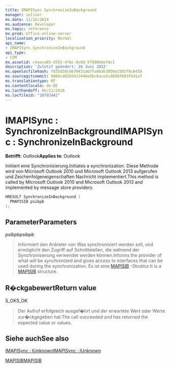 ```yaml
---
title: IMAPISync SynchronizeInBackground
manager: soliver
ms.date: 11/16/2014
ms.audience: Developer
ms.topic: reference
ms.prod: office-online-server
localization_priority: Normal
api_name:
- IMAPISync.SynchronizeInBackground
api_type:
- COM
ms.assetid: c4aaca65-d553-476c-8c6d-5f880b6efdc1
description: 'Zuletzt geändert: 26 Juni 2012'
ms.openlocfilehash: fd35d38cbb70431ab7fadbab3850a1585f9c6459
ms.sourcegitcommit: 9d60cd82b5413446e5bc8ace2cd689f683fb41a7
ms.translationtype: MT
ms.contentlocale: de-DE
ms.lasthandoff: 06/11/2018
ms.locfileid: "19792442"
---
```

# <a name="imapisync--synchronizeinbackground"></a><span data-ttu-id="734bf-103">IMAPISync : SynchronizeInBackground</span><span class="sxs-lookup"><span data-stu-id="734bf-103">IMAPISync : SynchronizeInBackground</span></span>

 
  
<span data-ttu-id="734bf-104">**Betrifft**: Outlook</span><span class="sxs-lookup"><span data-stu-id="734bf-104">**Applies to**: Outlook</span></span> 
  
 <span data-ttu-id="734bf-105">Initiiert eine Synchronisierung.</span><span class="sxs-lookup"><span data-stu-id="734bf-105">Initiates a synchronization.</span></span> <span data-ttu-id="734bf-106">Diese Methode wird von Microsoft Outlook 2010 und Microsoft Outlook 2013 aufgerufen und Zeichenfolgeneigenschaften Nachricht implementiert.</span><span class="sxs-lookup"><span data-stu-id="734bf-106">This method is called by Microsoft Outlook 2010 and Microsoft Outlook 2013 and implemented by message store providers.</span></span> 
  
```cpp
HRESULT SynchronizeInBackground (
  PMAPISIB psibpb
);
```

## <a name="parameters"></a><span data-ttu-id="734bf-107">Parameter</span><span class="sxs-lookup"><span data-stu-id="734bf-107">Parameters</span></span>

 <span data-ttu-id="734bf-108">_psibpb_</span><span class="sxs-lookup"><span data-stu-id="734bf-108">_psibpb_</span></span>
  
> <span data-ttu-id="734bf-109">Informiert den Anbieter von Was synchronisiert werden soll, und ermöglicht den Zugriff auf Schnittstellen, die während der Synchronisierung verwendet werden können.</span><span class="sxs-lookup"><span data-stu-id="734bf-109">Informs the provider of what will be synchronized and gives access to interfaces that can be used during the synchronization.</span></span> <span data-ttu-id="734bf-110">Es ist eine [MAPISIB](mapisib.md) -Struktur.</span><span class="sxs-lookup"><span data-stu-id="734bf-110">It is a [MAPISIB](mapisib.md) structure.</span></span> 
    
## <a name="return-value"></a><span data-ttu-id="734bf-111">R�ckgabewert</span><span class="sxs-lookup"><span data-stu-id="734bf-111">Return value</span></span>

<span data-ttu-id="734bf-112">S_OK</span><span class="sxs-lookup"><span data-stu-id="734bf-112">S_OK</span></span> 
  
> <span data-ttu-id="734bf-113">Der Aufruf erfolgreich ausgef�hrt und der erwartete Wert oder Werte zur�ckgegeben hat.</span><span class="sxs-lookup"><span data-stu-id="734bf-113">The call succeeded and has returned the expected value or values.</span></span>
    
## <a name="see-also"></a><span data-ttu-id="734bf-114">Siehe auch</span><span class="sxs-lookup"><span data-stu-id="734bf-114">See also</span></span>



[<span data-ttu-id="734bf-115">IMAPISync : IUnknown</span><span class="sxs-lookup"><span data-stu-id="734bf-115">IMAPISync : IUnknown</span></span>](imapisynciunknown.md)
  
[<span data-ttu-id="734bf-116">MAPISIB</span><span class="sxs-lookup"><span data-stu-id="734bf-116">MAPISIB</span></span>](mapisib.md)

